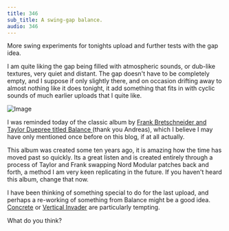 ```yaml
---
title: 346
sub_title: A swing-gap balance.
audio: 346
---
```


More swing experiments for tonights upload and further tests with the gap idea.

I am quite liking the gap being filled with atmospheric sounds, or dub-like textures, very quiet and distant. The gap doesn't have to be completely empty, and I suppose if only slightly there, and on occasion drifting away to almost nothing like it does tonight, it add something that fits in with cyclic sounds of much earlier uploads that I quite like.

![Image](/assets/img/Snd-346.png)


I was reminded today of the classic album by <a href="http://www.discogs.com/Frank-Bretschneider-Taylor-Deupree-Balance/release/44993" title="Frank Bretschneider and Taylor Duepree titled Balance ">Frank Bretschneider and Taylor Duepree titled Balance </a> (thank you Andreas), which I believe I may have only mentioned once before on this blog, if at all actually.

This album was created some ten years ago, it is amazing how the time has moved past so quickly. Its a great listen and is created entirely through a process of Taylor and Frank swapping Nord Modular patches back and forth, a method I am very keen replicating in the future. If you haven't heard this album, change that now.

I have been thinking of something special to do for the last upload, and perhaps a re-working of something from Balance might be a good idea. <a href="http://www.youtube.com/watch?v=PZrZzwz_blg" title="Concrete">Concrete</a> or <a href="http://www.youtube.com/watch?v=cbvtPShYH4c" title="Vertical Invader">Vertical Invader</a> are particularly tempting. 

What do you think?